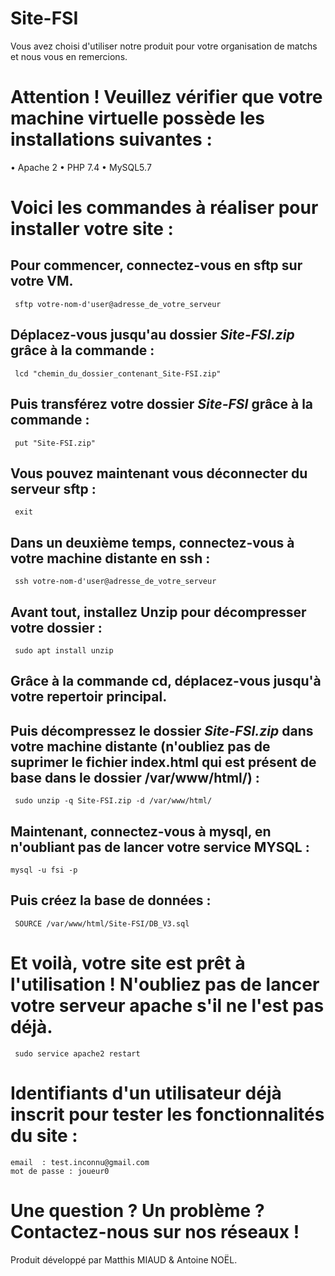 # Site-FSI

Vous avez choisi d'utiliser notre produit pour votre organisation de matchs et nous vous en remercions.

# **Attention ! Veuillez vérifier que votre machine virtuelle possède les installations suivantes :**
• Apache 2
• PHP 7.4
• MySQL5.7 


# Voici les commandes à réaliser pour installer votre site : 

## Pour commencer, connectez-vous en sftp sur votre VM.

` sftp votre-nom-d'user@adresse_de_votre_serveur`


## Déplacez-vous jusqu'au dossier *Site-FSI.zip* grâce à la commande :
 
` lcd "chemin_du_dossier_contenant_Site-FSI.zip"`


## Puis transférez votre dossier *Site-FSI* grâce à la commande :
 
` put "Site-FSI.zip"`


## Vous pouvez maintenant vous déconnecter du serveur sftp : 

` exit`


## Dans un deuxième temps, connectez-vous à votre machine distante en ssh :

` ssh votre-nom-d'user@adresse_de_votre_serveur`


## Avant tout, installez Unzip pour décompresser votre dossier :

` sudo apt install unzip`

## Grâce à la commande cd, déplacez-vous jusqu'à votre repertoir principal.

## Puis décompressez le dossier *Site-FSI.zip* dans votre machine distante (n'oubliez pas de suprimer le fichier index.html qui est présent de base dans le dossier /var/www/html/) : 

` sudo unzip -q Site-FSI.zip -d /var/www/html/`

## Maintenant, connectez-vous à mysql, en n'oubliant pas de lancer votre service MYSQL  :

`mysql -u fsi -p`


## Puis créez la base de données :

` SOURCE /var/www/html/Site-FSI/DB_V3.sql`



# Et voilà, votre site est prêt à l'utilisation ! N'oubliez pas de lancer votre serveur apache s'il ne l'est pas déjà.

` sudo service apache2 restart`

# Identifiants d'un utilisateur déjà inscrit pour tester les fonctionnalités du site :
    
    email  : test.inconnu@gmail.com   
    mot de passe : joueur0



# Une question ? Un problème ? Contactez-nous sur nos réseaux !



Produit développé par Matthis MIAUD & Antoine NOËL.

